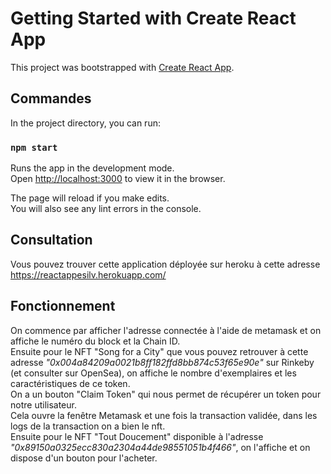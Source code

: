 # Getting Started with Create React App

This project was bootstrapped with [Create React App](https://github.com/facebook/create-react-app).

## Commandes

In the project directory, you can run:

### `npm start`

Runs the app in the development mode.\
Open [http://localhost:3000](http://localhost:3000) to view it in the browser.

The page will reload if you make edits.\
You will also see any lint errors in the console.

## Consultation

Vous pouvez trouver cette application déployée sur heroku à cette adresse https://reactappesilv.herokuapp.com/

## Fonctionnement

On commence par afficher l'adresse connectée à l'aide de metamask et on affiche le numéro du block et la Chain ID.     
Ensuite pour le NFT "Song for a City" que vous pouvez retrouver à cette adresse *"0x004a84209a0021b8ff182ffd8bb874c53f65e90e"* sur Rinkeby (et consulter sur OpenSea), on affiche le nombre d'exemplaires et les caractéristiques de ce token.   
On a un bouton "Claim Token" qui nous permet de récupérer un token pour notre utilisateur.  
Cela ouvre la fenêtre Metamask et une fois la transaction validée, dans les logs de la transaction on a bien le nft.    
Ensuite pour le NFT "Tout Doucement" disponible à l'adresse *"0x89150a0325ecc830a2304a44de98551051b4f466"*, on l'affiche et on dispose d'un bouton pour l'acheter.


